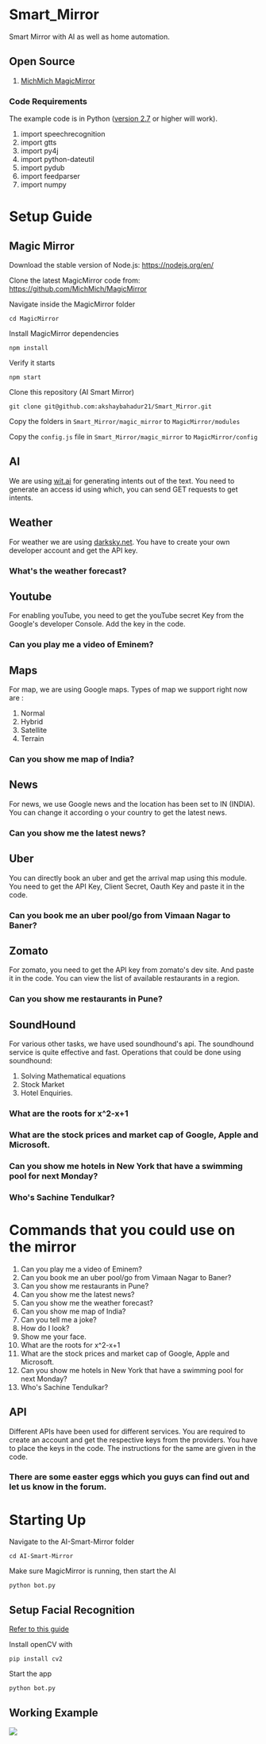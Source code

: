 # Smart_Mirror
Smart Mirror with AI as well as home automation.

## Open Source

1) [MichMich MagicMirror](https://magicmirror.builders/)

### Code Requirements
The example code is in Python ([version 2.7](https://www.python.org/download/releases/2.7/) or higher will work). 

1) import speechrecognition
2) import gtts
3) import py4j
4) import python-dateutil
5) import pydub
6) import feedparser
7) import numpy

# Setup Guide

## Magic Mirror
Download the stable version of Node.js: 
https://nodejs.org/en/

Clone the latest MagicMirror code from:
https://github.com/MichMich/MagicMirror

Navigate inside the MagicMirror folder
```shell
cd MagicMirror
```

Install MagicMirror dependencies
```shell
npm install
```
 
Verify it starts
```shell
npm start
```
 
 
Clone this repository (AI Smart Mirror)
```shell
git clone git@github.com:akshaybahadur21/Smart_Mirror.git
```

Copy the folders in `Smart_Mirror/magic_mirror` to `MagicMirror/modules`

Copy the `config.js` file in `Smart_Mirror/magic_mirror` to `MagicMirror/config`
 
## AI
 
We are using [wit.ai](https://wit.ai/) for generating intents out of the text.
You need to generate an access id using which, you can send GET requests to get intents.

## Weather

For weather we are using [darksky.net](https://darksky.net/).
You have to create your own developer account and get the API key.
### What's the weather forecast?

## Youtube
For enabling youTube, you need to get the youTube secret Key from the Google's developer Console.
Add the key in the code.
### Can you play me a video of Eminem?

## Maps

For map, we are using Google maps. Types of map we support right now are :
1) Normal
2) Hybrid
3) Satellite
4) Terrain
### Can you show me map of India?

## News

For news, we use Google news and the location has been set to IN (INDIA).
You can change it according o your country to get the latest news.
### Can you show me the latest news?

## Uber

You can directly book an uber and get the arrival map using this module.
You need to get the API Key, Client Secret, Oauth Key and paste it in the code.
### Can you book me an uber pool/go from Vimaan Nagar to Baner?

## Zomato

For zomato, you need to get the API key from zomato's dev site.
And paste it in the code. 
You can view the list of available restaurants in a region.
### Can you show me restaurants in Pune?

## SoundHound

For various other tasks, we have used soundhound's api. The soundhound service is quite effective and fast. Operations that could be done using soundhound:
1) Solving Mathematical equations
2) Stock Market
3) Hotel Enquiries.

### What are the roots for x^2-x+1
### What are the stock prices and market cap of Google, Apple and Microsoft.
### Can you show me hotels in New York that have a swimming pool for next Monday?
### Who's Sachine Tendulkar?

# Commands that you could use on the mirror

1) Can you play me a video of Eminem?
2) Can you book me an uber pool/go from Vimaan Nagar to Baner?
3) Can you show me restaurants in Pune?
4) Can you show me the latest news?
5) Can you show me the weather forecast?
6) Can you show me map of India?
7) Can you tell me a joke?
8) How do I look?
9) Show me your face.
10) What are the roots for x^2-x+1
11) What are the stock prices and market cap of Google, Apple and Microsoft.
12) Can you show me hotels in New York that have a swimming pool for next Monday?
13) Who's Sachine Tendulkar?

## API

Different APIs have been used for different services. You are required to create an account and get the respective keys from the providers.
You have to place the keys in the code.
The instructions for the same are given in the code.

### There are some easter eggs which you guys can find out and let us know in the forum.

# Starting Up
 
Navigate to the AI-Smart-Mirror folder
```shell
cd AI-Smart-Mirror
```

Make sure MagicMirror is running, then start the AI
```shell
python bot.py
```

## Setup Facial Recognition
[Refer to this guide](http://opencv-python-tutroals.readthedocs.io/en/latest/)

Install openCV with 
```shell
pip install cv2
```

Start the app
```shell
python bot.py
```

## Working Example

<img src="https://github.com/akshaybahadur21/Smart_Mirror/blob/master/smart_mirror.gif">


 
